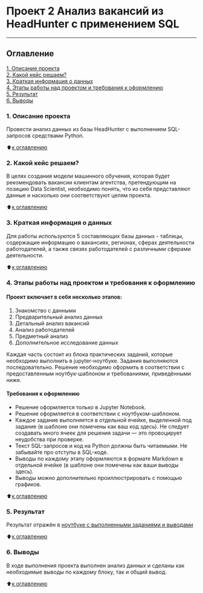 # Проект 2 Анализ вакансий из HeadHunter с применением SQL
---

## Оглавление
[1. Описание проекта](.README.md#Описание-проекта)  
[2. Какой кейс решаем?](.README.md#Какой-кейс-решаем?)  
[3. Краткая информация о данных](.README.md#Краткая-информация-о-данных)  
[4. Этапы работы над проектом и требования к оформлению](.README.md#Этапы-работы-над-проектом-и-требования-к-оформлению)  
[5. Результат](.README.md#Результат)  
[6. Выводы](.README.md#Выводы)  


### 1. Описание проекта
Провести анализ данных из базы HeadHunter с выполнением SQL-запросов средствами Python.

:arrow_up:[к оглавлению](.README.md#Оглавление)


### 2. Какой кейс решаем?
В целях создания модели машинного обучения, которая будет рекомендовать вакансии клиентам агентства, претендующим на позицию Data Scientist, необходимо понять, что из себя представляют данные и насколько они соответствуют целям проекта.

:arrow_up:[к оглавлению](.README.md#Оглавление)

### 3. Краткая информация о данных
Для работы используются 5 составляющих базы данных - таблицы, содержащие информацию о вакансиях, регионах, сферах деятельности работодателей, а также связях работодателей с различными сферами деятельности.


:arrow_up:[к оглавлению](.README.md#Оглавление)


### 4. Этапы работы над проектом и требования к оформлению
#### Проект включает в себя несколько этапов:
1. Знакомство с данными
2. Предварительный анализ данных
3. Детальный анализ вакансий
4. Анализ работодателей
5. Предметный анализ
6. Дополнительное исследование данных

Каждая часть состоит из блока практических заданий, которые необходимо выполнить в jupyter-ноутбуке. Задания выполняются последовательно. Решение необходимо оформить в соответствии с предоставленным ноутбук-шаблоном и требованиями, приведёнными ниже.

#### Требования к оформлению
* Решение оформляется только в Jupyter Notebook.
* Решение оформляется в соответствии с ноутбуком-шаблоном.
* Каждое задание выполняется в отдельной ячейке, выделенной под задание (в шаблоне они помечены как ваш код здесь). Не следует создавать много ячеек для решения задачи — это провоцирует неудобства при проверке.
* Текст SQL-запросов и код на Python должны быть читаемыми. Не забывайте про отступы в SQL-коде.
* Выводы по каждому этапу оформляются в формате Markdown в отдельной ячейке (в шаблоне они помечены как ваши выводы здесь).
* Выводы можно дополнительно проиллюстрировать с помощью графиков.

:arrow_up:[к оглавлению](.README.md#Оглавление)


### 5. Результат
Результат отражён в [ноутбуке с выполненными заданиями и выводами](https://github.com/KlenListwood/Project-1_hh-database/blob/Main(Project1)/Project_1/Project-1_Karpov.ipynb)

:arrow_up:[к оглавлению](.README.md#Оглавление)


### 6. Выводы
В ходе выполнения проекта выполнен анализ данных и сделаны как необходимые выводы по каждому блоку, так и общий вывод.

:arrow_up:[к оглавлению](.README.md#Оглавление)